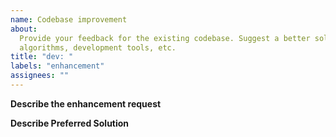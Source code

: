 ```yaml
---
name: Codebase improvement
about:
  Provide your feedback for the existing codebase. Suggest a better solution for
  algorithms, development tools, etc.
title: "dev: "
labels: "enhancement"
assignees: ""
---
```


**Describe the enhancement request**

<!-- A clear and concise description of what the feature request is. Please include if your feature request is related to a problem. -->

**Describe Preferred Solution**

<!-- When preparing an issue, three cases are possible:
- Trivial Issue: explainable in a sentence or two = a slight refactor (should have label = timebox 1hr)
- Structured issue: should have a task list with clear tasks and clear scope, anything outside the scope in a PR comment will create a new issue
- Exploratory Issue (should have label of any timebox)
 -->
